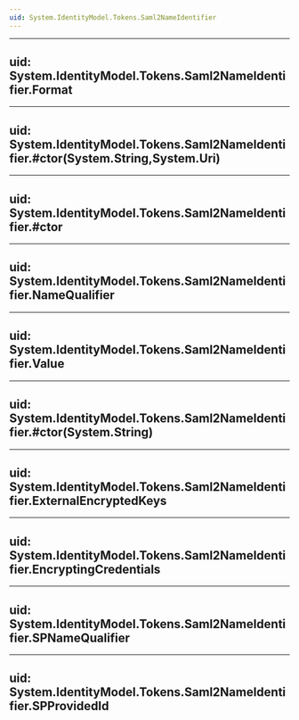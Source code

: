 ```yaml
---
uid: System.IdentityModel.Tokens.Saml2NameIdentifier
---
```


---
uid: System.IdentityModel.Tokens.Saml2NameIdentifier.Format
---

---
uid: System.IdentityModel.Tokens.Saml2NameIdentifier.#ctor(System.String,System.Uri)
---

---
uid: System.IdentityModel.Tokens.Saml2NameIdentifier.#ctor
---

---
uid: System.IdentityModel.Tokens.Saml2NameIdentifier.NameQualifier
---

---
uid: System.IdentityModel.Tokens.Saml2NameIdentifier.Value
---

---
uid: System.IdentityModel.Tokens.Saml2NameIdentifier.#ctor(System.String)
---

---
uid: System.IdentityModel.Tokens.Saml2NameIdentifier.ExternalEncryptedKeys
---

---
uid: System.IdentityModel.Tokens.Saml2NameIdentifier.EncryptingCredentials
---

---
uid: System.IdentityModel.Tokens.Saml2NameIdentifier.SPNameQualifier
---

---
uid: System.IdentityModel.Tokens.Saml2NameIdentifier.SPProvidedId
---
